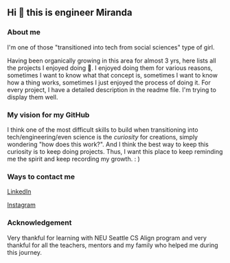 ## Hi 🤗 this is engineer Miranda

### About me
I'm one of those "transitioned into tech from social sciences" type of girl.

Having been organically growing in this area for almost 3 yrs, here lists all the projects I enjoyed doing 💛. I enjoyed doing them for various reasons, sometimes I want to know what that concept is, sometimes I want to know how a thing works, sometimes I just enjoyed the process of doing it. For every project, I have a detailed description in the readme file. I'm trying to display them well.

### My vision for my GitHub
I think one of the most difficult skills to build when transitioning into tech/engineering/even science is the *curiosity* for creations, simply wondering "how does this work?". And I think the best way to keep this curiosity is to keep doing projects. Thus, I want this place to keep reminding me the spirit and keep recording my growth. : )

### Ways to contact me
[LinkedIn](https://www.linkedin.com/in/miranda-lyu/)

[Instagram](https://www.instagram.com/miranda_lyu/)

### Acknowledgement
Very thankful for learning with NEU Seattle CS Align program and very thankful for all the teachers, mentors and my family who helped me during this journey.



<!--
**MirandaLyu/MirandaLyu** is a ✨ _special_ ✨ repository because its `README.md` (this file) appears on your GitHub profile.

Here are some ideas to get you started:

- 🔭 I’m currently working on ...
- 🌱 I’m currently learning ...
- 👯 I’m looking to collaborate on ...
- 🤔 I’m looking for help with ...
- 💬 Ask me about ...
- 📫 How to reach me: ...
- 😄 Pronouns: ...
- ⚡ Fun fact: ...
-->
